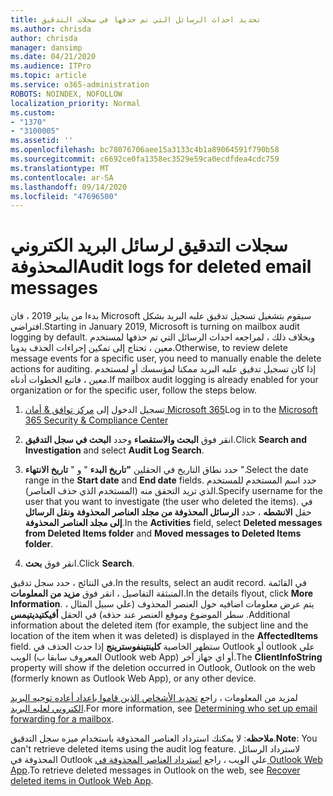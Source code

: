```yaml
---
title: تحديد احداث الرسائل التي تم حذفها في سجلات التدقيق
ms.author: chrisda
author: chrisda
manager: dansimp
ms.date: 04/21/2020
ms.audience: ITPro
ms.topic: article
ms.service: o365-administration
ROBOTS: NOINDEX, NOFOLLOW
localization_priority: Normal
ms.custom:
- "1370"
- "3100005"
ms.assetid: ''
ms.openlocfilehash: bc78076706aee15a3133c4b1a89064591f790b58
ms.sourcegitcommit: c6692ce0fa1358ec3529e59ca0ecdfdea4cdc759
ms.translationtype: MT
ms.contentlocale: ar-SA
ms.lasthandoff: 09/14/2020
ms.locfileid: "47696500"
---
```

# <a name="audit-logs-for-deleted-email-messages"></a><span data-ttu-id="0b784-102">سجلات التدقيق لرسائل البريد الكتروني المحذوفة</span><span class="sxs-lookup"><span data-stu-id="0b784-102">Audit logs for deleted email messages</span></span>

<span data-ttu-id="0b784-103">بدءا من يناير 2019 ، فان Microsoft سيقوم بتشغيل تسجيل تدقيق علبه البريد بشكل افتراضي.</span><span class="sxs-lookup"><span data-stu-id="0b784-103">Starting in January 2019, Microsoft is turning on mailbox audit logging by default.</span></span> <span data-ttu-id="0b784-104">وبخلاف ذلك ، لمراجعه احداث الرسائل التي تم حذفها لمستخدم معين ، تحتاج إلى تمكين إجراءات الحذف يدويا.</span><span class="sxs-lookup"><span data-stu-id="0b784-104">Otherwise, to review delete message events for a specific user, you need to manually enable the delete actions for auditing.</span></span> <span data-ttu-id="0b784-105">إذا كان تسجيل تدقيق علبه البريد ممكنا لمؤسسك أو لمستخدم معين ، فاتبع الخطوات أدناه.</span><span class="sxs-lookup"><span data-stu-id="0b784-105">If mailbox audit logging is already enabled for your organization or for the specific user, follow the steps below.</span></span>

1. <span data-ttu-id="0b784-106">تسجيل الدخول إلى [مركز توافق & أمان Microsoft 365](https://protection.office.com/)</span><span class="sxs-lookup"><span data-stu-id="0b784-106">Log in to the [Microsoft 365 Security & Compliance Center](https://protection.office.com/)</span></span>

2. <span data-ttu-id="0b784-107">انقر فوق **البحث والاستقصاء** وحدد **البحث في سجل التدقيق**.</span><span class="sxs-lookup"><span data-stu-id="0b784-107">Click **Search and Investigation** and select **Audit Log Search**.</span></span>

3. <span data-ttu-id="0b784-108">حدد نطاق التاريخ في الحقلين **"تاريخ البدء** " و " **تاريخ الانتهاء** ".</span><span class="sxs-lookup"><span data-stu-id="0b784-108">Select the date range in the **Start date** and **End date** fields.</span></span> <span data-ttu-id="0b784-109">حدد اسم المستخدم للمستخدم الذي تريد التحقق منه (المستخدم الذي حذف العناصر).</span><span class="sxs-lookup"><span data-stu-id="0b784-109">Specify username for the user that you want to investigate (the user who deleted the items).</span></span> <span data-ttu-id="0b784-110">في حقل **الانشطه** ، حدد **الرسائل المحذوفة من مجلد العناصر المحذوفة** **ونقل الرسائل إلى مجلد العناصر المحذوفة**.</span><span class="sxs-lookup"><span data-stu-id="0b784-110">In the **Activities** field, select **Deleted messages from Deleted Items folder** and **Moved messages to Deleted Items folder**.</span></span>

4. <span data-ttu-id="0b784-111">انقر فوق **بحث**.</span><span class="sxs-lookup"><span data-stu-id="0b784-111">Click **Search**.</span></span>

<span data-ttu-id="0b784-112">في النتائج ، حدد سجل تدقيق.</span><span class="sxs-lookup"><span data-stu-id="0b784-112">In the results, select an audit record.</span></span> <span data-ttu-id="0b784-113">في القائمة المنبثقة التفاصيل ، انقر فوق **مزيد من المعلومات**.</span><span class="sxs-lookup"><span data-stu-id="0b784-113">In the details flyout, click **More Information**.</span></span> <span data-ttu-id="0b784-114">يتم عرض معلومات اضافيه حول العنصر المحذوف (علي سبيل المثال ، سطر الموضوع وموقع العنصر عند حذفه) في الحقل **أفيكتيديتيمس** .</span><span class="sxs-lookup"><span data-stu-id="0b784-114">Additional information about the deleted item (for example, the subject line and the location of the item when it was deleted) is displayed in the **AffectedItems** field.</span></span> <span data-ttu-id="0b784-115">ستظهر الخاصية **كلينتينفوسترينج** إذا حدث الحذف في Outlook أو outlook علي الويب (المعروف سابقا ب Outlook web App) أو اي جهاز آخر.</span><span class="sxs-lookup"><span data-stu-id="0b784-115">The **ClientInfoString** property will show if the deletion occurred in Outlook, Outlook on the web (formerly known as Outlook Web App), or any other device.</span></span>

<span data-ttu-id="0b784-116">لمزيد من المعلومات ، راجع [تحديد الأشخاص الذين قاموا باعداد أعاده توجيه البريد الكتروني لعلبه البريد](https://docs.microsoft.com/microsoft-365/compliance/auditing-troubleshooting-scenarios#determine-if-a-user-deleted-email-items).</span><span class="sxs-lookup"><span data-stu-id="0b784-116">For more information, see [Determining who set up email forwarding for a mailbox](https://docs.microsoft.com/microsoft-365/compliance/auditing-troubleshooting-scenarios#determine-if-a-user-deleted-email-items).</span></span>

<span data-ttu-id="0b784-117">**ملاحظه**: لا يمكنك استرداد العناصر المحذوفة باستخدام ميزه سجل التدقيق.</span><span class="sxs-lookup"><span data-stu-id="0b784-117">**Note**: You can't retrieve deleted items using the audit log feature.</span></span> <span data-ttu-id="0b784-118">لاسترداد الرسائل المحذوفة في Outlook علي الويب ، راجع [استرداد العناصر المحذوفة في Outlook Web App](https://support.office.com/article/C3D8FC15-EEEF-4F1C-81DF-E27964B7EDD4).</span><span class="sxs-lookup"><span data-stu-id="0b784-118">To retrieve deleted messages in Outlook on the web, see [Recover deleted items in Outlook Web App](https://support.office.com/article/C3D8FC15-EEEF-4F1C-81DF-E27964B7EDD4).</span></span>
